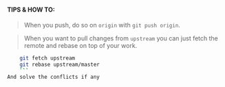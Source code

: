 # 

#### TIPS & HOW TO: 
> When you push, do so on `origin` with `git push origin`.
   
> When you want to pull changes from `upstream` you can just fetch the remote and rebase on top of your work.
```bash
    git fetch upstream
    git rebase upstream/master
    ```
And solve the conflicts if any